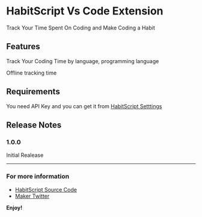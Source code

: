 # HabitScript Vs Code Extension

Track Your Time Spent On Coding and Make Coding a Habit

## Features

Track Your Coding Time by language, programming language

Offline tracking time


## Requirements

You need API Key and you can get it from  [HabitScript Setttings](https://twitter.com/IliasHaddad3)


## Release Notes



### 1.0.0

Initial Realease



-----------------------------------------------------------------------------------------------------------

### For more information

* [HabitScript Source Code](http://code.visualstudio.com/docs/languages/markdown)
* [Maker Twitter](https://twitter.com/IliasHaddad3)

**Enjoy!**
